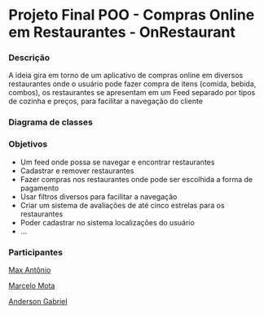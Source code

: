 # Projeto Final POO - Compras Online em Restaurantes - OnRestaurant

### Descrição

A ideia gira em torno de um aplicativo de compras online em diversos restaurantes onde o usuário pode fazer compra de itens (comida, bebida, combos), os restaurantes
se apresentam em um Feed separado por tipos de cozinha e preços, para facilitar a navegação do cliente

### Diagrama de classes

### Objetivos

- Um feed onde possa se navegar e encontrar restaurantes
- Cadastrar e remover restaurantes
- Fazer compras nos restaurantes onde pode ser escolhida a forma de pagamento 
- Usar filtros diversos para facilitar a navegação
- Criar um sistema de avaliações de até cinco estrelas para os restaurantes
- Poder cadastrar no sistema localizações do usuário
- ...

### Participantes
[Max Antônio](https://github.com/Max-Antonio)

[Marcelo Mota](https://github.com/marcelomotadev)

[Anderson Gabriel](https://github.com/AndersonL021)
